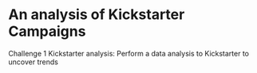 # An analysis of Kickstarter Campaigns
Challenge 1 Kickstarter analysis: Perform a data analysis to Kickstarter to uncover trends
